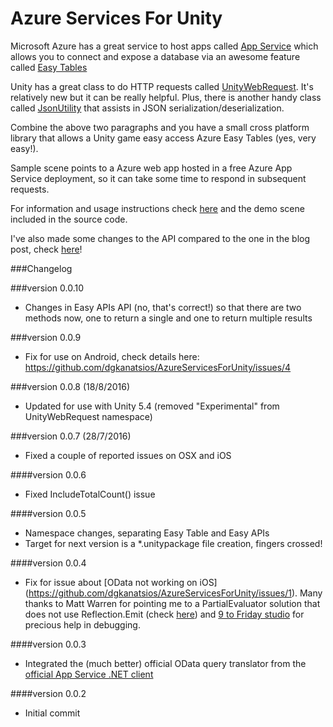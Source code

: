 # Azure Services For Unity 
Microsoft Azure has a great service to host apps called [App Service](https://azure.microsoft.com/en-us/services/app-service/) which allows you to connect and expose a database via an awesome feature called [Easy Tables](https://azure.microsoft.com/en-us/blog/azure-app-service-updates-november-2015/)

Unity has a great class to do HTTP requests called [UnityWebRequest](http://docs.unity3d.com/Manual/UnityWebRequest.html). It's relatively new but it can be really helpful. Plus, there is another handy class called [JsonUtility](http://docs.unity3d.com/ScriptReference/JsonUtility.html) that assists in JSON serialization/deserialization.

Combine the above two paragraphs and you have a small cross platform library that allows a Unity game easy access Azure Easy Tables (yes, very easy!).

Sample scene points to a Azure web app hosted in a free Azure App Service deployment, so it can take some time to respond in subsequent requests.

For information and usage instructions check [here](https://dgkanatsios.com/2016/04/14/use-azure-services-from-unity/) and the demo scene included in the source code.

I've also made some changes to the API compared to the one in the blog post, check [here](https://dgkanatsios.com/2016/09/01/an-update-to-azure-services-for-unity-library/)!

###Changelog

###version 0.0.10
- Changes in Easy APIs API (no, that's correct!) so that there are two methods now, one to return a single and one to return multiple results

###version 0.0.9
- Fix for use on Android, check details here: https://github.com/dgkanatsios/AzureServicesForUnity/issues/4

###version 0.0.8 (18/8/2016)
- Updated for use with Unity 5.4 (removed "Experimental" from UnityWebRequest namespace)

###version 0.0.7 (28/7/2016)
- Fixed a couple of reported issues on OSX and iOS

####version 0.0.6
- Fixed IncludeTotalCount() issue

####version 0.0.5
- Namespace changes, separating Easy Table and Easy APIs
- Target for next version is a *.unitypackage file creation, fingers crossed!

####version 0.0.4
- Fix for issue about [OData not working on iOS] (https://github.com/dgkanatsios/AzureServicesForUnity/issues/1). Many thanks to Matt Warren for pointing me to a PartialEvaluator solution that does not use Reflection.Emit (check [here](https://github.com/mattwar/iqtoolkit/blob/master/src/IQToolkit/ExpressionEvaluator.cs)) and [9 to Friday studio](http://www.9tofriday.co.za/) for precious help in debugging.

####version 0.0.3
- Integrated the (much better) official OData query translator from the [official App Service .NET client](https://github.com/Azure/azure-mobile-apps-net-client/tree/master/src/Microsoft.WindowsAzure.MobileServices/Table)

####version 0.0.2
- Initial commit

